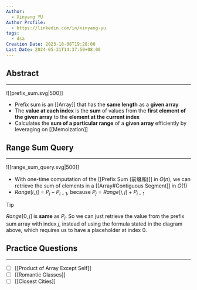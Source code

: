 ```yaml
---
Author:
  - Xinyang YU
Author Profile:
  - https://linkedin.com/in/xinyang-yu
tags:
  - dsa
Creation Date: 2023-10-08T19:28:00
Last Date: 2024-05-31T14:37:50+08:00
---
```

## Abstract
---

![[prefix_sum.svg|500]]

- Prefix sum is an [[Array]] that has the **same length** as a **given array**
- The **value at each index** is the **sum** of values from the **first element of the given array** to the **element at the current index**
- Calculates the **sum of a particular range** of a **given array** efficiently by leveraging on [[Memoization]]

## Range Sum Query
---

![[range_sum_query.svg|500]]


- With one-time computation of the [[Prefix Sum (前缀和)]] in $O(n)$, we can retrieve the sum of elements in a [[Array#Contiguous Segment]] in $O(1)$
- $Range[i, j] = P_j- P_{i-1}$, because $P_j  = Range[i, j] + P_{i-1}$


>[!tip]
>$Range[0, j]$ is **same** as $P_j$. So we can just retrieve the value from the prefix sum array with index $j$, instead of using the formula stated in the diagram above, which requires us to have a placeholder at index $0$.



## Practice Questions
---
- [ ] [[Product of Array Except Self]]
- [ ] [[Romantic Glasses]]
- [ ] [[Closest Cities]]
